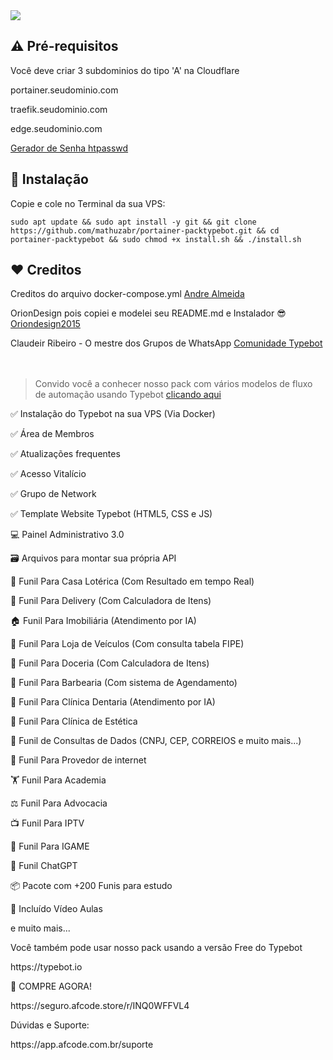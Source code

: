 
<img src="https://i.postimg.cc/tCwpVyCT/Typebot-Cloner.png"> 

## ⚠️ Pré-requisitos

Você deve criar 3 subdominios do tipo 'A' na Cloudflare 
<p>portainer.seudominio.com</p>
<p>traefik.seudominio.com</p>
<p>edge.seudominio.com</p>

<a href="https://packtypebot.com.br/gerador/htpasswd.php">Gerador de Senha htpasswd</a>

## 💽 Instalação

<p>Copie e cole no Terminal da sua VPS:</p>

```
sudo apt update && sudo apt install -y git && git clone https://github.com/mathuzabr/portainer-packtypebot.git && cd portainer-packtypebot && sudo chmod +x install.sh && ./install.sh
```

## ❤️ Creditos

<p>Creditos do arquivo docker-compose.yml <a href="https://www.youtube.com/@fabricandosuaideiatutoriais">Andre Almeida</a></p>
<p>OrionDesign pois copiei e modelei seu README.md e Instalador 😎 <a href="https://github.com/oriondesign2015/SetupOrion">Oriondesign2015</a> </p>
<p>Claudeir Ribeiro - O mestre dos Grupos de WhatsApp <a href="https://chat.whatsapp.com/CZ67LfWGQefBTd2sxIoxfh">Comunidade Typebot</a>
<br><br><br>

> Convido você a conhecer nosso pack com vários modelos de fluxo de automação usando Typebot
[clicando aqui](https://app.afcode.com.br/packtypebot)

<p>✅ Instalação do Typebot na sua VPS (Via Docker)</p>
<p>✅ Área de Membros</p>
<p>✅ Atualizações frequentes</p>
<p>✅ Acesso Vitalício </p>
<p>✅ Grupo de Network</p>
<p>✅ Template Website Typebot (HTML5, CSS e JS)</p>
<p>💻 Painel Administrativo 3.0</p>
<p>🗃️ Arquivos para montar sua própria API</p>
<p>🎰 Funil Para Casa Lotérica (Com Resultado em tempo Real)</p>
<p>🍔 Funil Para Delivery (Com Calculadora de Itens)</p>
<p>🏠 Funil Para Imobiliária (Atendimento por IA)</p>
<p>🚗 Funil Para Loja de Veículos (Com consulta tabela FIPE)</p>
<p>🍰 Funil Para Doceria (Com Calculadora de Itens)</p>
<p>💈 Funil Para Barbearia (Com sistema de Agendamento)</p>
<p>🦷 Funil Para Clínica Dentaria (Atendimento por IA)</p>
<p>💆 Funil Para Clínica de Estética</p>
<p>💼 Funil de Consultas de Dados (CNPJ, CEP, CORREIOS e muito mais...)</p>
<p>📶 Funil Para Provedor de internet</p>
<p>🏋️ Funil Para Academia</p>
<p>⚖️ Funil Para Advocacia</p>
<p>📺 Funil Para IPTV</p>
<p>🎰 Funil Para IGAME</p>
<p>🤖 Funil ChatGPT</p>
<p>📦 Pacote com +200 Funis para estudo</p>
<p>🎥 Incluído Vídeo Aulas</p>
<p>e muito mais...</p>

<p>Você também pode usar nosso pack usando a versão Free do Typebot</p>
<p>https://typebot.io</p>

<p>🛒 COMPRE AGORA!</p>
<p>https://seguro.afcode.store/r/INQ0WFFVL4</p>

<p>Dúvidas e Suporte:</p>
<p>https://app.afcode.com.br/suporte</p>
